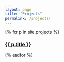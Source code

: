 ```yaml
---
layout: page  
title: "Projects"  
permalink: /projects/  
---
```


<div class="projects-grid">
  {% for p in site.projects %}
    <a class="project-card" href="{{ p.url }}">
      <h3>{{ p.title }}</h3>
    </a>
  {% endfor %}
</div>

